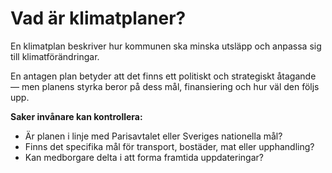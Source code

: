 # Vad är klimatplaner?

En klimatplan beskriver hur kommunen ska minska utsläpp och anpassa sig till klimatförändringar.

En antagen plan betyder att det finns ett politiskt och strategiskt åtagande — men planens styrka beror på dess mål, finansiering och hur väl den följs upp.

**Saker invånare kan kontrollera:**

- Är planen i linje med Parisavtalet eller Sveriges nationella mål?
- Finns det specifika mål för transport, bostäder, mat eller upphandling?
- Kan medborgare delta i att forma framtida uppdateringar?
